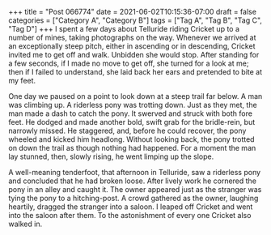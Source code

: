 +++
title = "Post 066774"
date = 2021-06-02T10:15:36-07:00
draft = false
categories = ["Category A", "Category B"]
tags = ["Tag A", "Tag B", "Tag C", "Tag D"]
+++
I spent a few days about Telluride riding Cricket up to a number of mines, taking photographs on the way. Whenever we arrived at an exceptionally steep pitch, either in ascending or in descending, Cricket invited me to get off and walk. Unbidden she would stop. After standing for a few seconds, if I made no move to get off, she turned for a look at me; then if I failed to understand, she laid back her ears and pretended to bite at my feet.

One day we paused on a point to look down at a steep trail far below. A man was climbing up. A riderless pony was trotting down. Just as they met, the man made a dash to catch the pony. It swerved and struck with both fore feet. He dodged and made another bold, swift grab for the bridle-rein, but narrowly missed. He staggered, and, before he could recover, the pony wheeled and kicked him headlong. Without looking back, the pony trotted on down the trail as though nothing had happened. For a moment the man lay stunned, then, slowly rising, he went limping up the slope.

A well-meaning tenderfoot, that afternoon in Telluride, saw a riderless pony and concluded that he had broken loose. After lively work he cornered the pony in an alley and caught it. The owner appeared just as the stranger was tying the pony to a hitching-post. A crowd gathered as the owner, laughing heartily, dragged the stranger into a saloon. I leaped off Cricket and went into the saloon after them. To the astonishment of every one Cricket also walked in.
